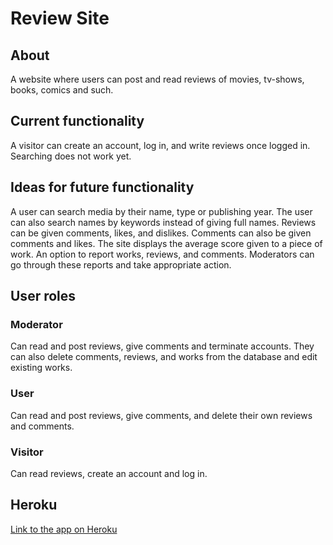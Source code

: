 # Review Site

## About
A website where users can post and read reviews of movies, tv-shows, books, comics and such.

## Current functionality
A visitor can create an account, log in, and write reviews once logged in. Searching does not work yet.

## Ideas for future functionality
A user can search media by their name, type or publishing year. The user can also search names by keywords instead of giving full names. Reviews can be given comments, likes, and dislikes. Comments can also be given comments and likes. The site displays the average score given to a piece of work. An option to report works, reviews, and comments. Moderators can go through these reports and take appropriate action.

## User roles
### Moderator
Can read and post reviews, give comments and terminate accounts. They can also delete comments, reviews, and works from the database and edit
existing works.
### User
Can read and post reviews, give comments, and delete their own reviews and comments.
### Visitor
Can read reviews, create an account and log in.

## Heroku
[Link to the app on Heroku](https://tietokantasovellus-review-site.herokuapp.com/)
